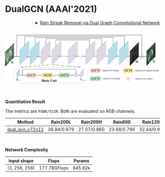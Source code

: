 # DualGCN (AAAI'2021)

<details>
<summary align="right"><a href="https://ojs.aaai.org/index.php/AAAI/article/view/16224">Rain Streak Removal via Dual Graph Convolutional Network</a></summary>

```bibtex
@inproceedings{fu2021rain,
  title={Rain streak removal via dual graph convolutional network},
  author={Fu, Xueyang and Qi, Qi and Zha, Zheng-Jun and Zhu, Yurui and Ding, Xinghao},
  booktitle={Proc. AAAI Conf. Artif. Intell.},
  pages={1--9},
  year={2021}
}
```

</details>

<br/>

![dual_gcn](../../figs/dual_gcn.png)

<br/>

**Quantitative Result**

The metrics are `PSNR/SSIM`. Both are evaluated on RGB channels.

|                         Method                          |  Rain200L   |  Rain200H   |   Rain800   |  Rain1200   |  Rain1400   |
| :-----------------------------------------------------: | :---------: | :---------: | :---------: | :---------: | :---------: |
| [dual_gcn_c72n11](/configs/dual_gcn/dual_gcn_c72n11.py) | 36.84/0.979 | 27.07/0.860 | 23.68/0.799 | 32.44/0.912 | 31.42/0.920 |

<br/>

**Network Complexity**

|  Input shape  |    Flops     | Params  |
| :-----------: | :----------: | :-----: |
| (3, 256, 256) | 177.78GFlops | 845.82k |